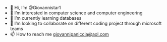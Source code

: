 - 👋 Hi, I’m @Giovannistar1
- 👀 I’m interested in computer science and computer engineering
- 🌱 I’m currently learning databases
- 💞️ I’m looking to collaborate on different coding project through microsoft teams
- 📫 How to reach me giovannipaniccia@aol.com

<!---
Giovannistar1/Giovannistar1 is a ✨ special ✨ repository because its `README.md` (this file) appears on your GitHub profile.
You can click the Preview link to take a look at your changes.
--->
